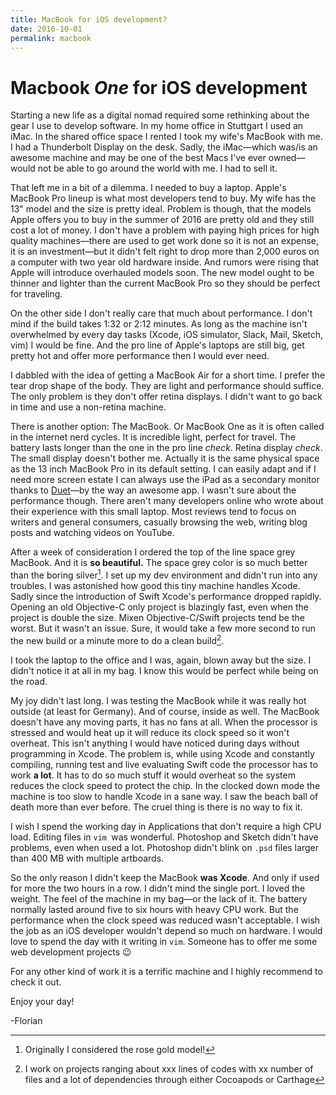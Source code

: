 ```yaml
---
title: MacBook for iOS development?
date: 2016-10-01
permalink: macbook 
---
```


# Macbook _One_ for iOS development

Starting a new life as a digital nomad required some rethinking about the gear I use to develop software. In my home office in Stuttgart I used an iMac. In the shared office space I rented I took my wife's MacBook with me. I had a Thunderbolt Display on the desk. Sadly, the iMac—which was/is an awesome machine and may be one of the best Macs I've ever owned—would not be able to go around the world with me. I had to sell it. 

That left me in a bit of a dilemma. I needed to buy a laptop. Apple's MacBook Pro lineup is what most developers tend to buy. My wife has the 13" model and the size is pretty ideal. Problem is though, that the models Apple offers you to buy in the summer of 2016 are pretty old and they still cost a lot of money. I don't have a problem with paying high prices for high quality machines—there are used to get work done so it is not an expense, it is an investment—but it didn't felt right to drop more than 2,000 euros on a computer with two year old hardware inside. And rumors were rising that Apple will introduce overhauled models soon. The new model ought to be thinner and lighter than the current MacBook Pro so they should be perfect for traveling. 

On the other side I don't really care that much about performance. I don't mind if the build takes 1:32 or 2:12 minutes. As long as the machine isn't overwhelmed by every day tasks (Xcode, iOS simulator, Slack, Mail, Sketch, vim) I would be fine. And the pro line of Apple's laptops are still big, get pretty hot and offer more performance then I would ever need. 

I dabbled with the idea of getting a MacBook Air for a short time. I prefer the tear drop shape of the body. They are light and performance should suffice. The only problem is they don't offer retina displays. I didn't want to go back in time and use a non-retina machine. 

There is another option: The MacBook. Or MacBook One as it is often called in the internet nerd cycles. It is incredible light, perfect for travel. The battery lasts longer than the one in the pro line _check_. Retina display _check_. The small display doesn't bother me. Actually it is the same physical space as the 13 inch MacBook Pro in its default setting. I can easily adapt and if I need more screen estate I can always use the iPad as a secondary monitor thanks to [Duet][1]—by the way an awesome app. I wasn't sure about the performance though. There aren't many developers online who wrote about their experience with this small laptop. Most reviews tend to focus on writers and general consumers, casually browsing the web, writing blog posts and watching videos on YouTube.

After a week of consideration I ordered the top of the line space grey MacBook. And it is **so beautiful.** The space grey color is so much better than the boring silver[^1]. I set up my dev environment and didn't run into any troubles. I was astonished how good this tiny machine handles Xcode. Sadly since the introduction of Swift Xcode's performance dropped rapidly. Opening an old Objective-C only project is blazingly fast, even when the project is double the size. Mixen Objective-C/Swift projects tend be the worst. But it wasn't an issue. Sure, it would take a few more second to run the new build or a minute more to do a clean build[^2].

I took the laptop to the office and I was, again, blown away but the size. I didn't notice it at all in my bag. I know this would be perfect while being on the road.

My joy didn't last long. I was testing the MacBook while it was really hot outside (at least for Germany). And of course, inside as well. The MacBook doesn't have any moving parts, it has no fans at all. When the processor is stressed and would heat up it will reduce its clock speed so it won't overheat. This isn't anything I would have noticed during days without programming in Xcode. The problem is, while using Xcode and constantly compiling, running test and live evaluating Swift code the processor has to work **a lot**. It has to do so much stuff it would overheat so the system reduces the clock speed to protect the chip. In the clocked down mode the machine is too slow to handle Xcode in a sane way. I saw the beach ball of death more than ever before. The cruel thing is there is no way to fix it.

I wish I spend the working day in Applications that don't require a high CPU load. Editing files in `vim `was wonderful. Photoshop and Sketch didn't have problems, even when used a lot. Photoshop didn't blink on `.psd` files larger than 400 MB with multiple artboards.

So the only reason I didn't keep the MacBook **was Xcode**. And only if used for more the two hours in a row. I didn't mind the single port. I loved the weight. The feel of the machine in my bag—or the lack of it. The battery normally lasted around five to six hours with heavy CPU work. But the performance when the clock speed was reduced wasn't acceptable. I wish the job as an iOS developer wouldn't depend so much on hardware.  I would love to spend the day with it writing in `vim`. Someone has to offer me some web development projects 😉

For any other kind of work it is a terrific machine and I highly recommend to check it out.

Enjoy your day!

-Florian

[^1]:	Originally I considered the rose gold model!

[^2]:	I work on projects ranging about xxx lines of codes with xx number of files and a lot of dependencies through either Cocoapods or Carthage

[1]:	http://www.duetdisplay.com/